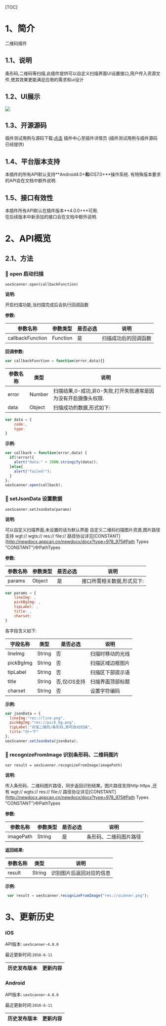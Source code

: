 
[TOC]

# 1、简介
二维码插件
## 1.1、说明
条形码,二维码等扫描,此插件提供可以自定义扫描界面UI设置接口,用户传入资源文件,使其效果更能满足应用的需求和ui设计

## 1.2、UI展示

 ![](http://newdocx.appcan.cn/docximg/150439g2015y6g16o.png)
## 1.3、开源源码
插件测试用例与源码下载:[点击](http://plugin.appcan.cn/details.html?id=184_index) 插件中心至插件详情页 (插件测试用例与插件源码已经提供)

## 1.4、平台版本支持
本插件的所有API默认支持**Android4.0+**和**iOS7.0+**操作系统.
有特殊版本要求的API会在文档中额外说明.

## 1.5、接口有效性
本插件所有API默认在插件版本**4.0.0+**可用.  
在后续版本中新添加的接口会在文档中额外说明.  


# 2、API概览

## 2.1、方法
### 🍭 open 启动扫描

`uexScanner.open(callbackFunction)`

**说明:**

开启扫描功能,当扫描完成后会执行回调函数

**参数:**

| 参数名称             | 参数类型     | 是否必选 | 说明         |
| ---------------- | -------- | ---- | ---------- |
| callbackFunction | Function | 是    | 扫描成功后的回调函数 |

**回调参数:**

```javascript
var callbackFunction = function(error,data){}
```

| 参数名称  | 类型     | 说明                                  |
| ----- | ------ | ----------------------------------- |
| error | Number | 扫描结果,0-成功,非0-失败,打开失败通常是因为没有开启摄像头权限. |
| data  | Object | 扫描成功的数据,形式如下:                       |

```javascript
var data = {
    code:, 
    type:
}
```
**示例:**

```javascript
var callback = function(error,data) {
  if(!error){
    alert("data:" + JSON.stringify(data));
  }else{
    alert("failed!");
  }
};
uexScanner.open(callback);
```

### 🍭 setJsonData 设置数据

`uexScanner.setJsonData(params)`

**说明:**

可以自定义扫描界面,未设置的话为默认界面
自定义二维码扫描图片资源,图片路径支持 wgt:// wgts:// res:// file://  路径协议详见[CONSTANT](http://newdocx.appcan.cn/newdocx/docx?type=978_975#Path Types "CONSTANT")中PathTypes

**参数:**

| 参数名称   | 参数类型   | 是否必选 | 说明             |
| ------ | ------ | ---- | -------------- |
| params | Object | 是    | 接口所需相关数据,形式见下: |

```javascript
var params = {
    lineImg: ,
    pickBgImg: ,
    tipLabel: ,
    title: ,
    charset:
}
```

各字段含义如下:

| 字段名称      | 类型     | 是否必选     | 说明       |
| --------- | ------ | -------- | -------- |
| lineImg   | String | 否        | 扫描时移动的光线 |
| pickBgImg | String | 否        | 扫描区域边框图片 |
| tipLabel  | String | 否        | 扫描区下部提示语 |
| title     | String | 否,仅iOS支持 | 扫描界面顶部标题 |
| charset   | String | 否        | 设置字符编码   |

**示例:**

```javascript
var jsonData = {
  lineImg:"res://line.png",
  pickBgImg:"res://pick_bg.png",
  tipLabel:"对准二维码/条形码,即可自动扫描",
  title:"扫一下"
};
uexScanner.setJsonData(jsonData);
```

### 🍭 recognizeFromImage 识别条形码、二维码图片

`var result = uexScanner.recognizeFromImage(imagePath)`

**说明:**

传入条形码、二维码图片路径，同步返回识别结果。图片路径支持http https ,还有 wgt:// wgts:// res:// file://  路径协议详见[CONSTANT](http://newdocx.appcan.cn/newdocx/docx?type=978_975#Path Types "CONSTANT")中PathTypes

**参数:**

| 参数名称   | 参数类型   | 是否必选 | 说明             |
| ------ | ------ | ---- | -------------- |
| imagePath | String | 是    | 条形码、二维码图片路径 |

**返回结果:**

| 参数名称  | 类型     | 说明                                  |
| ----- | ------ | ----------------------------------- |
| result | String | 识别图片后返回对应的信息 |

**示例:**

```javascript
 var result = uexScanner.recognizeFromImage("res://scanner.png");
```
# 3、更新历史

### iOS

API版本: `uexScanner-4.0.0`

最近更新时间:`2016-6-11`

| 历史发布版本 | 更新内容                      |
| ------ | ------------------------- |

### Android

API版本: `uexScanner-4.0.0`

最近更新时间:`2016-6-11`

| 历史发布版本 | 更新内容                                     |
| ------ | ---------------------------------------- |
